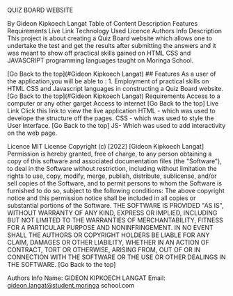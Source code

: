 QUIZ BOARD WEBSITE

By Gideon Kipkoech Langat
Table of Content
Description
Features
Requirements
Live Link
Technology Used
Licence
Authors Info
Description
This project is about creating a Quiz Board website which allows one to undertake the test and get the results after submitting the answers and it was meant to show off practical skills gained on HTML CSS and JAVASCRIPT programming languages taught on Moringa School.

[Go Back to the top](#Gideon Kipkoech Langat) ## Features As a user of the application,you will be able to : 1. Employment of practical skills on HTML CSS and Javascript languages in constructing a Quiz Board website. [Go Back to the top](#Gideon Kipkoech Langat)
Requirements
Access to a computer or any other garget
Access to internet [Go Back to the top]
Live Link
Click this link to view the live application 
HTML - which was used to develope the structure off the pages.
CSS - which was used to style the User Interface. [Go Back to the top]
JS- Which was used to add interactivity on the web page.

Licence
MIT License Copyright (c) [2022] [Gideon Kipkoech Langat] Permission is hereby granted, free of charge, to any person obtaining a copy of this software and associated documentation files (the "Software"), to deal in the Software without restriction, including without limitation the rights to use, copy, modify, merge, publish, distribute, sublicense, and/or sell copies of the Software, and to permit persons to whom the Software is furnished to do so, subject to the following conditions: The above copyright notice and this permission notice shall be included in all copies or substantial portions of the Software. THE SOFTWARE IS PROVIDED "AS IS", WITHOUT WARRANTY OF ANY KIND, EXPRESS OR IMPLIED, INCLUDING BUT NOT LIMITED TO THE WARRANTIES OF MERCHANTABILITY, FITNESS FOR A PARTICULAR PURPOSE AND NONINFRINGEMENT. IN NO EVENT SHALL THE AUTHORS OR COPYRIGHT HOLDERS BE LIABLE FOR ANY CLAIM, DAMAGES OR OTHER LIABILITY, WHETHER IN AN ACTION OF CONTRACT, TORT OR OTHERWISE, ARISING FROM, OUT OF OR IN CONNECTION WITH THE SOFTWARE OR THE USE OR OTHER DEALINGS IN THE SOFTWARE. [Go Back to the top]

Authors Info
Name: GIDEON KIPKOECH LANGAT
Email: gideon.langat@student.moringa school.com